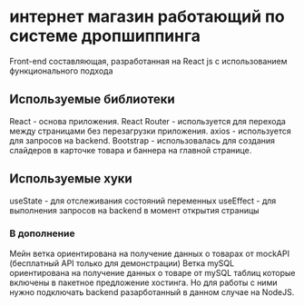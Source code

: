 # интернет магазин работающий по системе дропшиппинга

Front-end составляющая, разработанная на React js с использованием функционального подхода

## Используемые библиотеки

React - основа приложения.
React Router - используется для перехода между страницами без перезагрузки приложения.
axios - используется для запросов на backend.
Bootstrap - использовалась для создания слайдеров в карточке товара и баннера на главной странице.

## Используемые хуки

useState - для отслеживания состояний переменных
useEffect - для выполнения запросов на backend в момент открытия страницы

### В дополнение

Мейн ветка ориентирована на получение данных о товарах от mockAPI (бесплатный API только для демонстрации)
Ветка mySQL ориентирована на получение данных о товаре от mySQL таблиц которые включены в пакетное предложение хостинга. Но для работы с ними нужно подключать backend разарботанный в данном случае на NodeJS.

